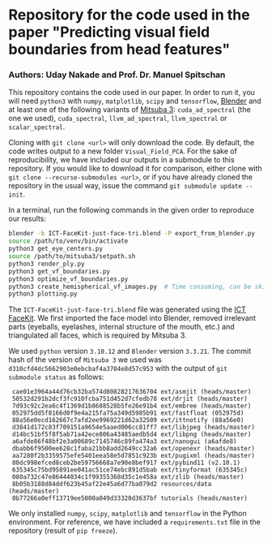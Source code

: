# Repository for the code used in the paper "Predicting visual field boundaries from head features"
### Authors: Uday Nakade and Prof. Dr. Manuel Spitschan

This repository contains the code used in our paper. In order to run it, 
you will need `python3` with `numpy`, `matplotlib`, `scipy` and `tensorflow`, [Blender](https://www.blender.org/) and at least one of the following variants of [Mitsuba 3](https://www.mitsuba-renderer.org/): 
`cuda_ad_spectral` (the one we used), `cuda_spectral`, `llvm_ad_spectral`, `llvm_spectral` or `scalar_spectral`.

Cloning with `git clone <url>` will only download the code. By default, the code writes output to a new folder `Visual_Field_PCA`.
For the sake of reproducibility, we have included our outputs in a submodule to this repository. 
If you would like to download it for comparison, either clone with `git clone --recurse-submodules <url>`,
or if you have already cloned the repository in the usual way, issue the command `git submodule update --init`.

In a terminal, run the following commands in the given order to reproduce our results:

```bash
blender -b ICT-FaceKit-just-face-tri.blend -P export_from_blender.py
source /path/to/venv/bin/activate
python3 get_eye_centers.py
source /path/to/mitsuba3/setpath.sh
python3 render_ply.py
python3 get_vf_boundaries.py
python3 optimize_vf_boundaries.py
python3 create_hemispherical_vf_images.py  # Time consuming, can be skipped
python3 plotting.py
```

The `ICT-FaceKit-just-face-tri.blend` file was generated using the [ICT FaceKit](https://github.com/ICT-VGL/ICT-FaceKit).
We first imported the face model into Blender, removed irrelevant parts (eyeballs, eyelashes, internal structure of the 
mouth, etc.) and triangulated all faces, which is required by Mitsuba 3.

We used `python` version `3.10.12` and `Blender` version `3.3.21`. The commit hash of the version of `Mitsuba 3` we used was 
`d310cfd4dc5662903e0ebcbaf4a3704e8d57c953` with the output of `git submodule status` as follows:
```
 cae01e3964a44d76cb32ba574d80828217636704 ext/asmjit (heads/master)
 50532d291b2dcf3fc910fcba751d452d7cfedb78 ext/drjit (heads/master)
 7d93c92c2ea6c4f1369d1b8688528b5fe26e91b4 ext/embree (heads/master)
 052975dd5f8166d0f9e4a215fa75a349d5985b91 ext/fastfloat (052975d)
 88a56e0ecd162667c7afd2ee9969221d62a32509 ext/ittnotify (88a56e0)
 d3841d172c83f709151a9654e5aaed006cc81ff7 ext/libjpeg (heads/master)
 d14bc51bf5f8f5ab71a42ece806a43485aedb5d4 ext/libpng (heads/master)
 a6afde86f48bf2e3a00689c7145746c89fa474a3 ext/nanogui (a6afde8)
 dbabb6f9500ee628c1faba21bb8add2649cc32a6 ext/openexr (heads/master)
 aa7280f2b3359575efe5401eea58e5d7851c923b ext/pugixml (heads/master)
 80dc998efced8ceb2be59756668a7e90e8bef917 ext/pybind11 (v2.10.1)
 635345c75bd95891ee041ac51ce74ebc891d5bab ext/tinyformat (635345c)
 080a732c47e86444034c1f99355368d35c1e458a ext/zlib (heads/master)
 8b05b3188d84ddf623b45af22e45a6d77ba079d2 resources/data (heads/master)
 0b77266a0eff13719ee5000a049d33320d3637bf tutorials (heads/master)
```
We only installed `numpy`, `scipy`, `matplotlib` and `tensorflow` in the Python environment. 
For reference, we have included a `requirements.txt` file in the repository (result of `pip freeze`).
